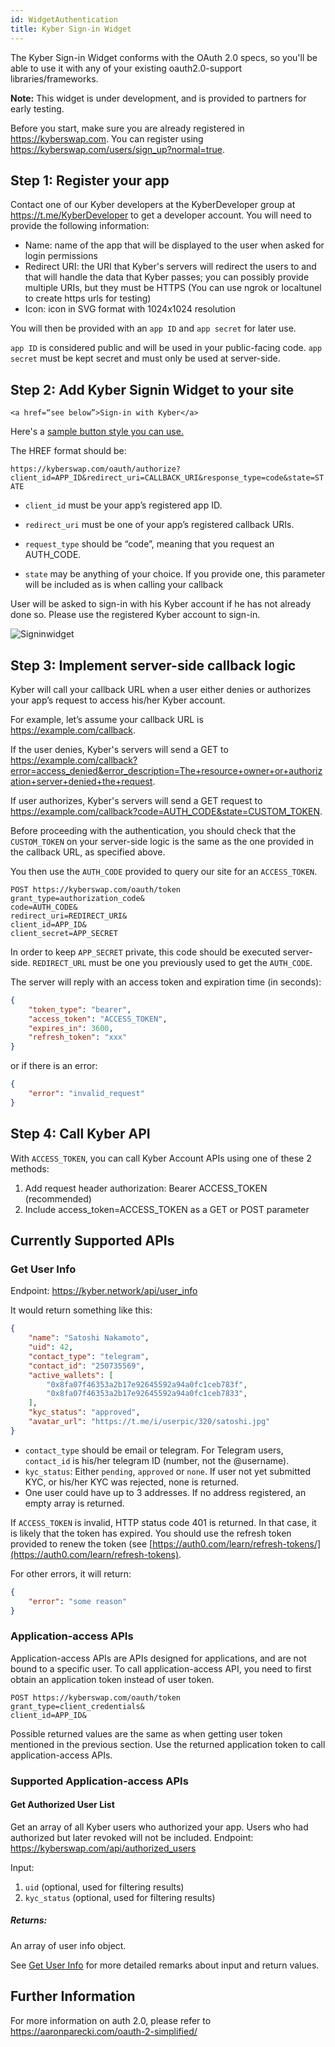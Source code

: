 ```yaml
---
id: WidgetAuthentication
title: Kyber Sign-in Widget
---
```


The Kyber Sign-in Widget conforms with the OAuth 2.0 specs, so you'll be able to use it with any of your existing oauth2.0-support libraries/frameworks.

**Note:** This widget is under development, and is provided to partners for early testing.

Before you start, make sure you are already registered in https://kyberswap.com. You can register using https://kyberswap.com/users/sign_up?normal=true.


## Step 1: Register your app
Contact one of our Kyber developers at the KyberDeveloper group at https://t.me/KyberDeveloper to get a developer account. You will need to provide the following information:

* Name: name of the app that will be displayed to the user when asked for login permissions
* Redirect URI: the URI that Kyber's servers will redirect the users to and that will handle the data that Kyber passes; you can possibly provide multiple URIs, but they must be HTTPS (You can use ngrok or localtunel to create https urls for testing)
* Icon: icon in SVG format with 1024x1024 resolution

You will then be provided with an `app ID` and `app secret` for later use.

`app ID` is considered public and will be used in your public-facing code. `app secret` must be kept secret and must only be used at server-side.

## Step 2: Add Kyber Signin Widget to your site

`<a href=“see below”>Sign-in with Kyber</a>`

Here's a [sample button style you can use.](https://codepen.io/thith/full/qYQOpX)

The HREF format should be:

`https://kyberswap.com/oauth/authorize?client_id=APP_ID&redirect_uri=CALLBACK_URI&response_type=code&state=STATE`

* `client_id` must be your app’s registered app ID.

* `redirect_uri` must be one of your app’s registered callback URIs.

* `request_type` should be “code”, meaning that you request an AUTH_CODE.

* `state` may be anything of your choice. If you provide one, this parameter will be included as is when calling your callback

User will be asked to sign-in with his Kyber account if he has not already done so. Please use the registered Kyber account to sign-in.

![Signinwidget](/uploads/signinwidget.png "Signinwidget")

## Step 3: Implement server-side callback logic

Kyber will call your callback URL when a user either denies or authorizes your app’s request to access his/her Kyber account.

For example, let’s assume your callback URL is https://example.com/callback.

If the user denies, Kyber's servers will send a GET to https://example.com/callback?error=access_denied&error_description=The+resource+owner+or+authorization+server+denied+the+request.

If user authorizes, Kyber's servers will send a GET request to https://example.com/callback?code=AUTH_CODE&state=CUSTOM_TOKEN.

Before proceeding with the authentication, you should check that the `CUSTOM_TOKEN` on your server-side logic is the same as the one provided in the callback URL, as specified above.

You then use the `AUTH_CODE` provided to query our site for an `ACCESS_TOKEN`.

	POST https://kyberswap.com/oauth/token
	grant_type=authorization_code&
	code=AUTH_CODE&
	redirect_uri=REDIRECT_URI&
	client_id=APP_ID&
	client_secret=APP_SECRET

In order to keep `APP_SECRET` private, this code should be executed server-side. `REDIRECT_URL` must be one you previously used to get the `AUTH_CODE`.

The server will reply with an access token and expiration time (in seconds):
```json
{
	"token_type": "bearer",
	"access_token": "ACCESS_TOKEN",
	"expires_in": 3600,
	"refresh_token": "xxx"
}
```
or if there is an error:
```json
{
	"error": "invalid_request"
}
```

## Step 4: Call Kyber API

With `ACCESS_TOKEN`, you can call Kyber Account APIs using one of these 2 methods:

1. Add request header authorization: Bearer ACCESS_TOKEN (recommended)
2. Include access_token=ACCESS_TOKEN as a GET or POST parameter

## Currently Supported APIs

### Get User Info
Endpoint: https://kyber.network/api/user_info

It would return something like this:
```json
{
	"name": "Satoshi Nakamoto",
	"uid": 42,
	"contact_type": "telegram",
	"contact_id": "250735569",
	"active_wallets": [
		"0x8fa07f46353a2b17e92645592a94a0fc1ceb783f",
		"0x8fa07f46353a2b17e92645592a94a0fc1ceb7833",
	],
	"kyc_status": "approved",
	"avatar_url": "https://t.me/i/userpic/320/satoshi.jpg"
}
```

* `contact_type` should be email or telegram. For Telegram users, `contact_id` is his/her telegram ID (number, not the @username).
* `kyc_status`: Either `pending`, `approved` or `none`. If user not yet submitted KYC, or his/her KYC was rejected, none is returned.
* One user could have up to 3 addresses. If no address registered, an empty array is returned.

If `ACCESS_TOKEN` is invalid, HTTP status code 401 is returned. In that case, it is likely that the token has expired. You should use the refresh token provided to renew the token (see [https://auth0.com/learn/refresh-tokens/](https://auth0.com/learn/refresh-tokens).

For other errors, it will return:
```json
{
	"error": "some reason"
}
```

### Application-access APIs
Application-access APIs are APIs designed for applications, and are not bound to a specific user. To call application-access API, you need to first obtain an application token instead of user token.

	POST https://kyberswap.com/oauth/token
	grant_type=client_credentials&
	client_id=APP_ID&

Possible returned values are the same as when getting user token mentioned in the previous section. Use the returned application token to call application-access APIs.

### Supported Application-access APIs
#### Get Authorized User List
Get an array of all Kyber users who authorized your app. Users who had authorized but later revoked will not be included.
Endpoint: https://kyberswap.com/api/authorized_users

Input:
1. `uid` (optional, used for filtering results)
2. `kyc_status` (optional, used for filtering results)

##### Returns:
An array of user info object.

See [Get User Info](#get-user-info) for more detailed remarks about input and return values.

## Further Information
For more information on auth 2.0, please refer to https://aaronparecki.com/oauth-2-simplified/
